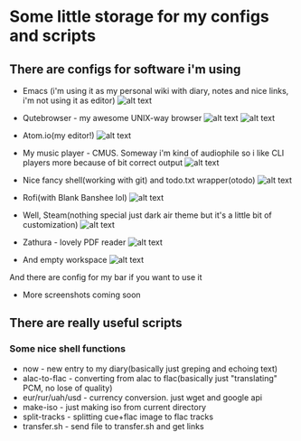 # Some little storage for my configs and scripts

## There are configs for software i'm using

*   Emacs (i'm using it as my personal wiki with diary, notes and nice links, i'm not using it as editor)
![alt text](https://raw.githubusercontent.com/schvabodka-man/Screenshots/master/dotfiles/emacs.png "nice organizer but bad editor ;)")

*   Qutebrowser - my awesome UNIX-way browser
![alt text](https://raw.githubusercontent.com/schvabodka-man/Screenshots/master/dotfiles/qutebrowser.png "i love this minimalistic ui")
![alt text](https://raw.githubusercontent.com/schvabodka-man/Screenshots/master/dotfiles/qutebrowser_links.png "keyboard surfing!")

*   Atom.io(my editor!)
![alt text](https://raw.githubusercontent.com/schvabodka-man/Screenshots/master/dotfiles/atom.png "nicest editor as for me!")

*   My music player - CMUS. Someway i'm kind of audiophile so i like CLI players more because of bit correct output
![alt text](https://raw.githubusercontent.com/schvabodka-man/Screenshots/master/dotfiles/cmus.png "Industrial!")

*   Nice fancy shell(working with git) and todo.txt wrapper(otodo)
![alt text](https://raw.githubusercontent.com/schvabodka-man/Screenshots/master/dotfiles/todo_and_fish.png "i love powerline!")

*   Rofi(with Blank Banshee lol)
![alt text](https://raw.githubusercontent.com/schvabodka-man/Screenshots/master/dotfiles/rofi.png "and i love vaporwave")

*   Well, Steam(nothing special just dark air theme but it's a little bit of customization)
![alt text](https://raw.githubusercontent.com/schvabodka-man/Screenshots/master/dotfiles/steam.png "System Shock!")

*   Zathura - lovely PDF reader
![alt text](https://raw.githubusercontent.com/schvabodka-man/Screenshots/master/dotfiles/zathura.png "Fonts are shit because of poppler")
  
*   And empty workspace
![alt text](https://raw.githubusercontent.com/schvabodka-man/Screenshots/master/dotfiles/empty.png "that wallpaper")

And there are config for my bar if you want to use it

*   More screenshots coming soon

## There are really useful scripts

### Some nice shell functions

*   now - new entry to my diary(basically just greping and echoing text)
*   alac-to-flac - converting from alac to flac(basically just "translating" PCM, no lose of quality)
*   eur/rur/uah/usd - currency conversion. just wget and google api
*   make-iso - just making iso from current directory
*   split-tracks - splitting cue+flac image to flac tracks
*   transfer.sh - send file to transfer.sh and get links
